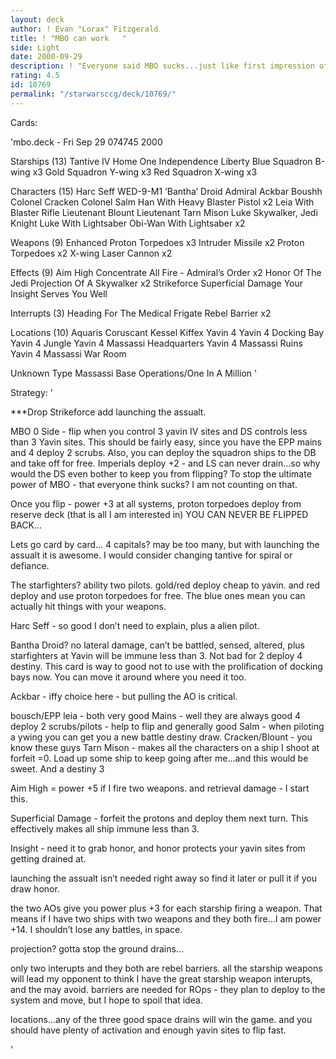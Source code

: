 ```yaml
---
layout: deck
author: ! Evan "Lorax" Fitzgerald
title: ! "MBO can work   "
side: Light
date: 2000-09-29
description: ! "Everyone said MBO sucks...just like first impression of ROps (then with Endor things changed, but it took a while to notice).  But there are some great things about it..."
rating: 4.5
id: 10769
permalink: "/starwarsccg/deck/10769/"
---
```

Cards: 

'mbo.deck - Fri Sep 29 074745 2000


Starships (13)
Tantive IV
Home One
Independence
Liberty
Blue Squadron B-wing  x3
Gold Squadron Y-wing  x3
Red Squadron X-wing  x3

Characters (15)
Harc Seff
WED-9-M1 ’Bantha’ Droid
Admiral Ackbar
Boushh
Colonel Cracken
Colonel Salm
Han With Heavy Blaster Pistol  x2
Leia With Blaster Rifle
Lieutenant Blount
Lieutenant Tarn Mison
Luke Skywalker, Jedi Knight
Luke With Lightsaber
Obi-Wan With Lightsaber  x2

Weapons (9)
Enhanced Proton Torpedoes  x3
Intruder Missile  x2
Proton Torpedoes  x2
X-wing Laser Cannon  x2

Effects (9)
Aim High
Concentrate All Fire - Admiral’s Order  x2
Honor Of The Jedi
Projection Of A Skywalker  x2
Strikeforce
Superficial Damage
Your Insight Serves You Well

Interrupts (3)
Heading For The Medical Frigate
Rebel Barrier  x2

Locations (10)
Aquaris
Coruscant
Kessel
Kiffex
Yavin 4
Yavin 4 Docking Bay
Yavin 4 Jungle
Yavin 4 Massassi Headquarters
Yavin 4 Massassi Ruins
Yavin 4 Massassi War Room

Unknown Type
Massassi Base Operations/One In A Million
'

Strategy: '

***Drop Strikeforce add launching the assualt.

MBO 0 Side - flip when you control 3 yavin IV sites and DS controls less than 3 Yavin sites.  This should be fairly easy, since you have the EPP mains and 4 deploy 2 scrubs.  Also, you can deploy the squadron ships to the DB and take off for free.  Imperials deploy +2 - and LS can never drain...so why would the DS even bother to keep you from flipping?  To stop the ultimate power of MBO - that everyone think sucks? I am not counting on that.

Once you flip - power +3 at all systems, proton torpedoes deploy from reserve deck (that is all I am interested in)  YOU CAN NEVER BE FLIPPED BACK...

Lets go card by card...
4 capitals? may be too many, but with launching the assualt it is awesome.  I would consider changing tantive for spiral or defiance.

The starfighters? ability two pilots. gold/red deploy cheap to yavin.  and red deploy and use proton torpedoes for free.  The blue ones mean you can actually hit things with your weapons.

Harc Seff - so good I don’t need to explain, plus a alien pilot.

Bantha Droid? no lateral damage, can’t be battled, sensed, altered, plus starfighters at Yavin will be immune less than 3.  Not bad for 2 deploy 4 destiny.  This card is way to good not to use with the prolification of docking bays now.  You can move it around where you need it too.

Ackbar - iffy choice here - but pulling the AO is critical.

bousch/EPP leia - both very good
Mains - well they are always good
4 deploy 2 scrubs/pilots - help to flip and generally good
Salm - when piloting a ywing you can get you a new battle destiny draw.
Cracken/Blount - you know these guys
Tarn Mison - makes all the characters on a ship I shoot at forfeit =0.	Load up some ship to keep going after me...and this would be sweet.  And a destiny 3

Aim High = power +5 if I fire two weapons. and retrieval damage - I start this.

Superficial Damage - forfeit the protons and deploy them next turn.  This effectively makes all ship immune less than 3.

Insight - need it to grab honor, and honor protects your yavin sites from getting drained at.

launching the assualt isn’t needed right away so find it later or pull it if you draw honor.

the two AOs give you power plus +3 for each starship firing a weapon.  That means if I have two ships with two weapons and they both fire...I am power +14.  I shouldn’t lose any battles, in space.

projection? gotta stop the ground drains...

only two interupts and they both are rebel barriers.  all the starship weapons will lead my opponent to think I have the great starship weapon interupts, and the may avoid.  barriers are needed for ROps - they plan to deploy to the system and move, but I hope to spoil that idea.

locations...any of the three good space drains will win the game.  and you should have plenty of activation and enough yavin sites to flip fast.

'
